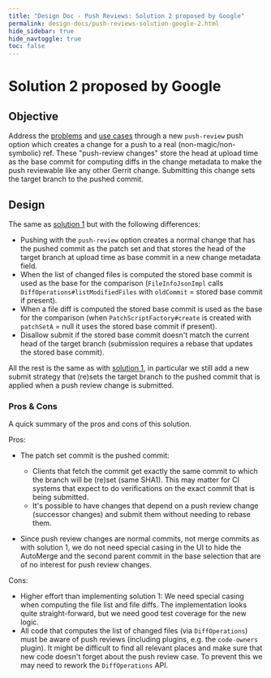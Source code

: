 ```yaml
---
title: "Design Doc - Push Reviews: Solution 2 proposed by Google"
permalink: design-docs/push-reviews-solution-google-2.html
hide_sidebar: true
hide_navtoggle: true
toc: false
---
```


# Solution 2 proposed by Google

## <a id="objective"> Objective

Address the [problems](/design-docs/push-reviews-use-cases.html#problem-statement)
and [use cases](/design-docs/push-reviews-use-cases.html#use-cases) through a
new `push-review` push option which creates a change for a push to a real
(non-magic/non-symbolic) ref. These "push-review changes" store the head at
upload time as the base commit for computing diffs in the change metadata to
make the push reviewable like any other Gerrit change. Submitting this change
sets the target branch to the pushed commit.

## <a id="design"> Design

The same as [solution 1](/design-docs/push-reviews-solution-google-1.html) but
with the following differences:

* Pushing with the `push-review` option creates a normal change that has the
  pushed commit as the patch set and that stores the head of the target branch
  at upload time as base commit in a new change metadata field.
* When the list of changed files is computed the stored base commit is used as
  the base for the comparison (`FileInfoJsonImpl` calls
  `DiffOperations#listModifiedFiles` with `oldCommit` = stored base commit if
  present).
* When a file diff is computed the stored base commit is used as the base for
  the comparison (when `PatchScriptFactory#create` is created with  `patchSetA`
  = null it uses the stored base commit if present).
* Disallow submit if the stored base commit doesn't match the current head of
  the target branch (submission requires a rebase that updates the stored base
  commit).

All the rest is the same as with
[solution 1](/design-docs/push-reviews-solution-google-1.html), in particular we
still add a new submit strategy that (re)sets the target branch to the pushed
commit that is applied when a push review change is submitted.

### <a id="pros-and-cons"> Pros & Cons

A quick summary of the pros and cons of this solution.

Pros:

* The patch set commit is the pushed commit:
    * Clients that fetch the commit get exactly the same commit to which the
      branch will be (re)set (same SHA1). This may matter for CI systems that
      expect to do verifications on the exact commit that is being submitted.
    * It's possible to have changes that depend on a push review change
      (successor changes) and submit them without needing to rebase them.

* Since push review changes are normal commits, not merge commits as with
  solution 1, we do not need special casing in the UI to hide the AutoMerge and
  the second parent commit in the base selection that are of no interest for
  push review changes.

Cons:

* Higher effort than implementing solution 1:
  We need special casing when computing the file list and file diffs. The
  implementation looks quite straight-forward, but we need good test coverage
  for the new logic.
* All code that computes the list of changed files (via `DiffOperations`) must
  be aware of push reviews (including plugins, e.g. the `code-owners` plugin).
  It might be difficult to find all relevant places and make sure that new code
  doesn't forget about the push review case. To prevent this we may need to
  rework the `DiffOperations` API.


